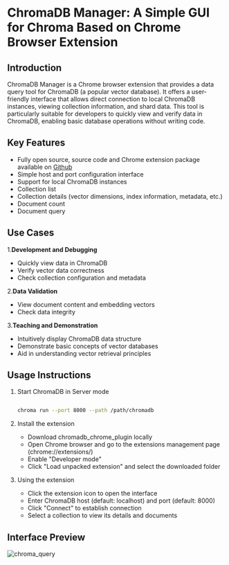 # ChromaDB Manager: A Simple GUI for Chroma Based on Chrome Browser Extension

## Introduction

ChromaDB Manager is a Chrome browser extension that provides a data query tool for ChromaDB (a popular vector database). It offers a user-friendly interface that allows direct connection to local ChromaDB instances, viewing collection information, and shard data. This tool is particularly suitable for developers to quickly view and verify data in ChromaDB, enabling basic database operations without writing code.

## Key Features

- Fully open source, source code and Chrome extension package available on [Github](https://github.com/dw-yejing/boring_projects/tree/main/chromadb_chrome_plugin)
- Simple host and port configuration interface
- Support for local ChromaDB instances
- Collection list
- Collection details (vector dimensions, index information, metadata, etc.)
- Document count
- Document query

## Use Cases

1.**Development and Debugging**

- Quickly view data in ChromaDB
- Verify vector data correctness
- Check collection configuration and metadata

2.**Data Validation**

- View document content and embedding vectors
- Check data integrity

3.**Teaching and Demonstration**

- Intuitively display ChromaDB data structure
- Demonstrate basic concepts of vector databases
- Aid in understanding vector retrieval principles

## Usage Instructions

1. Start ChromaDB in Server mode

   ```bash

   chroma run --port 8000 --path /path/chromadb

   ```
2. Install the extension

   - Download chromadb_chrome_plugin locally
   - Open Chrome browser and go to the extensions management page (chrome://extensions/)
   - Enable "Developer mode"
   - Click "Load unpacked extension" and select the downloaded folder
3. Using the extension

   - Click the extension icon to open the interface
   - Enter ChromaDB host (default: localhost) and port (default: 8000)
   - Click "Connect" to establish connection
   - Select a collection to view its details and documents

## Interface Preview

![chroma_query](https://dw-yejing.github.io/images/blogs/chroma_query.png)
